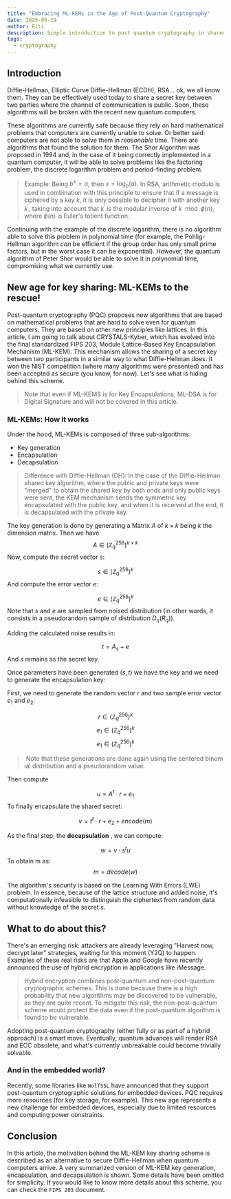 ```yaml
---
title: "Embracing ML-KEMs in the Age of Post-Quantum Cryptography"
date: 2025-06-29
author: Fiti
description: Simple introduction to post quantum cryptography in shared secrets
tags:
  - cryptography
---
```


## Introduction

Diffie-Hellman, Elliptic Curve Diffie-Hellman (ECDH), RSA... ok, we all know them. They can be effectively used today to share a secret key between two parties where the channel of communication is public. Soon, these algorithms will be broken with the recent new quantum computers.

These algorithms are currently safe because they rely on hard mathematical problems that computers are currently unable to solve. Or better said: computers are not able to solve them in _reasonable_ time. There are algorithms that found the solution for them. The Shor Algorithm was proposed in 1994 and, in the case of it being correctly implemented in a quantum computer, it will be able to solve problems like the factoring problem, the discrete logarithm problem and period-finding problem.

>Example: Being $b^x = a$, then $x = \log_b(a)$. In RSA, arithmetic modulo is used in combination with this principle to ensure that if a message is ciphered by a key $k$, it is only possible to decipher it with another key $k^\prime$, taking into account that $k^\prime$ is the modular inverse of $k \mod \phi(n)$, where $\phi(n)$ is Euler's totient function.

Continuing with the example of the discrete logarithm, there is no algorithm able to solve this problem in polynomial time (for example, the Pohlig-Hellman algorithm _can_ be efficient if the group order has only small prime factors, but in the worst case it can be exponential). However, the quantum algorithm of Peter Shor would be able to solve it in polynomial time, compromising what we currently use.

## New age for key sharing: ML-KEMs to the rescue!

Post-quantum cryptography (PQC) proposes new algorithms that are based on mathematical problems that are hard to solve even for quantum computers. They are based on other new principles like lattices. In this article, I am going to talk about CRYSTALS-Kyber, which has evolved into the final standardized FIPS 203, Module Lattice-Based Key Encapsulation Mechanism (ML-KEM). This mechanism allows the sharing of a secret key between two participants in a similar way to what Diffie-Hellman does. It won the NIST competition (where many algorithms were presented) and has been accepted as secure (you know, for now). Let's see what is hiding behind this scheme.

> Note that even if ML-KEMS is for Key Encapsulations, ML-DSA is for Digital Signature and will not be covered in this article.
### ML-KEMs: How it works

Under the hood, ML-KEMs is composed of three sub-algorithms:

- Key generation
- Encapsulation
- Decapsulation

> Difference with Diffie-Hellman (DH): In the case of the Diffie-Hellman shared key algorithm, where the public and private keys were "merged" to obtain the shared key by both ends and only public keys were sent, the KEM mechanism sends the symmetric key encapsulated with the public key, and when it is received at the end, it is decapsulated with the private key.

The key generation is done by generating a Matrix $A$ of $k \times k$ being $k$ the dimension matrix. Then we have 
$$A\in (\mathbb{Z} _q ^{256})^{k \times k}$$
Now, compute the secret vector $s$:

$$s \in (\mathbb{Z}_q^{256})^k$$
And compute the error vector $e$:

$$e \in (\mathbb{Z}_q^{256})^k$$
Note that $s$ and $e$ are sampled from noised distribution (in other words, it consists in a pseudorandom sample of distribution $D_\eta (R_q)$).

Adding the calculated noise results in:

$$t = A_s + e$$And $s$ remains as the secret key.

Once parameters have been generated $(s, t)$ we have the key and we need to generate the encapsulation key:

First, we need to generate the random vector $r$ and two sample error vector $e_1$ and $e_2$:

$$r \in (\mathbb{Z}_q^{256})^k$$
$$e_1 \in (\mathbb{Z}_q^{256})^k$$
$$e_1 \in (\mathbb{Z}_q^{256})^k$$
> Note that these generations are done again using the centered binomial distribution and a pseudorandom value.

Then compute

$$u=A^t\cdot r + e_1$$
To finally encapsulate the shared secret:

$$v = t^t\cdot r + e_2 + encode(m)$$

As the final step, the **decapsulation** , we can compute:

$$w = v\cdot s^t u$$ To obtain m as: 
$$m = decode(w)$$

The algorithm's security is based on the Learning With Errors (LWE) problem. In essence, because of the lattice structure and added noise, it's computationally infeasible to distinguish the ciphertext from random data without knowledge of the secret $s$.

## What to do about this?

There's an emerging risk: attackers are already leveraging "Harvest now, decrypt later" strategies, waiting for this moment (Y2Q) to happen. Examples of these real risks are that Apple and Google have recently announced the use of hybrid encryption in applications like iMessage.

> Hybrid encryption combines post-quantum and non-post-quantum cryptographic schemes. This is done because there is a high probability that new algorithms may be discovered to be vulnerable, as they are quite recent. To mitigate this risk, the non-post-quantum scheme would protect the data even if the post-quantum algorithm is found to be vulnerable.

Adopting post-quantum cryptography (either fully or as part of a hybrid approach) is a smart move. Eventually, quantum advances will render RSA and ECC obsolete, and what's currently unbreakable could become trivially solvable.

### And in the embedded world?

Recently, some libraries like `WolfSSL` have announced that they support post-quantum cryptographic solutions for embedded devices. PQC requires more resources (for key storage, for example). This new age represents a new challenge for embedded devices, especially due to limited resources and computing power constraints.

## Conclusion

In this article, the motivation behind the ML-KEM key sharing scheme is described as an alternative to secure Diffie-Hellman when quantum computers arrive. A very summarized version of ML-KEM key generation, encapsulation, and decapsulation is shown. Some details have been omitted for simplicity. If you would like to know more details about this scheme, you can check the `FIPS 203` document.

